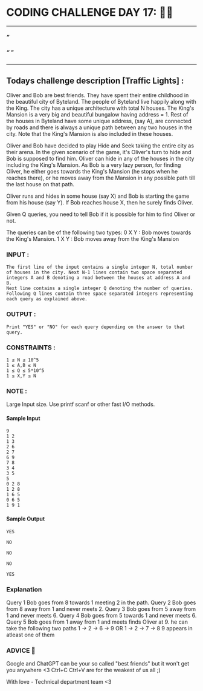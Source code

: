 # CODING CHALLENGE DAY 17: 🌙✨

---

##### ”

##### “ "
---

##

## Todays challenge description [Traffic Lights] :

Oliver and Bob are best friends. They have spent their entire childhood in the beautiful city of Byteland. The people of Byteland live happily along with the King.
The city has a unique architecture with total N houses. The King's Mansion is a very big and beautiful bungalow having address = 1. Rest of the houses in Byteland have some unique address, (say A), are connected by roads and there is always a unique path between any two houses in the city. Note that the King's Mansion is also included in these houses.

Oliver and Bob have decided to play Hide and Seek taking the entire city as their arena. In the given scenario of the game, it's Oliver's turn to hide and Bob is supposed to find him.
Oliver can hide in any of the houses in the city including the King's Mansion. As Bob is a very lazy person, for finding Oliver, he either goes towards the King's Mansion (he stops when he reaches there), or he moves away from the Mansion in any possible path till the last house on that path.

Oliver runs and hides in some house (say X) and Bob is starting the game from his house (say Y). If Bob reaches house X, then he surely finds Oliver.

Given Q queries, you need to tell Bob if it is possible for him to find Oliver or not.

The queries can be of the following two types:
    0 X Y : Bob moves towards the King's Mansion.
    1 X Y : Bob moves away from the King's Mansion

### INPUT :

    The first line of the input contains a single integer N, total number of houses in the city. Next N-1 lines contain two space separated integers A and B denoting a road between the houses at address A and B.
    Next line contains a single integer Q denoting the number of queries.
    Following Q lines contain three space separated integers representing each query as explained above.

### OUTPUT :

    Print "YES" or "NO" for each query depending on the answer to that query.

### CONSTRAINTS :
    1 ≤ N ≤ 10^5
    1 ≤ A,B ≤ N
    1 ≤ Q ≤ 5*10^5
    1 ≤ X,Y ≤ N

### NOTE :

Large Input size. Use printf scanf or other fast I/O methods.

#### Sample Input

    9
    1 2
    1 3
    2 6
    2 7
    6 9
    7 8
    3 4
    3 5
    5
    0 2 8
    1 2 8
    1 6 5
    0 6 5
    1 9 1

#### Sample Output

    YES

    NO

    NO

    NO

    YES

### Explanation

Query 1 Bob goes from 8 towards 1 meeting 2 in the path. Query 2 Bob goes from 8 away from 1 and never meets 2. Query 3 Bob goes from 5 away from 1 and never meets 6. Query 4 Bob goes from 5 towards 1 and never meets 6. Query 5 Bob goes from 1 away from 1 and meets finds Oliver at 9. he can take the following two paths 1 -> 2 -> 6 -> 9 OR 1 -> 2 -> 7 -> 8 9 appears in atleast one of them

### ADVICE 💖

Google and ChatGPT can be your so called "best friends" but it won't get you anywhere <3 Ctrl+C Ctrl+V are for the weakest of us all ;)

With love - Technical department team <3
